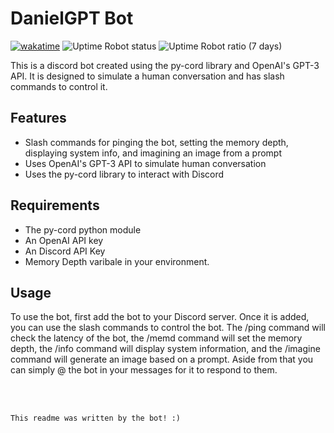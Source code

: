 # DanielGPT Bot

[![wakatime](https://wakatime.com/badge/user/61cabc84-7492-4f6a-b301-5bbbdd324bc5/project/3b7696d7-f06f-4368-8f4e-665a7e01dabf.svg?style=for-the-badge)](https://wakatime.com/badge/user/61cabc84-7492-4f6a-b301-5bbbdd324bc5/project/3b7696d7-f06f-4368-8f4e-665a7e01dabf?style=for-the-badge)
![Uptime Robot status](https://img.shields.io/uptimerobot/status/m793352412-5898d8b663862851def8eff7?style=for-the-badge)
![Uptime Robot ratio (7 days)](https://img.shields.io/uptimerobot/ratio/7/m793352412-5898d8b663862851def8eff7?style=for-the-badge)

This is a discord bot created using the py-cord library and OpenAI's GPT-3 API. It is designed to simulate a human conversation and has slash commands to control it.

## Features

- Slash commands for pinging the bot, setting the memory depth, displaying system info, and imagining an image from a prompt
- Uses OpenAI's GPT-3 API to simulate human conversation
- Uses the py-cord library to interact with Discord

## Requirements

- The py-cord python module
- An OpenAI API key
- An Discord API Key
- Memory Depth varibale in your environment.

## Usage

To use the bot, first add the bot to your Discord server. Once it is added, you can use the slash commands to control the bot. The /ping command will check the latency of the bot, the /memd command will set the memory depth, the /info command will display system information, and the /imagine command will generate an image based on a prompt. Aside from that you can simply @ the bot in your messages for it to respond to them.

<br>
<br>

```
This readme was written by the bot! :)
```
